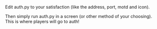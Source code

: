 Edit auth.py to your satisfaction (like the address, port, motd and icon).

Then simply run auth.py in a screen (or other method of your choosing). This is where players will go to auth!
